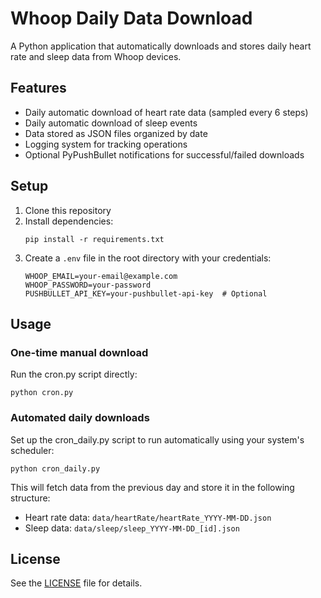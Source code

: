 # Whoop Daily Data Download

A Python application that automatically downloads and stores daily heart rate and sleep data from Whoop devices.

## Features

- Daily automatic download of heart rate data (sampled every 6 steps)
- Daily automatic download of sleep events
- Data stored as JSON files organized by date
- Logging system for tracking operations
- Optional PyPushBullet notifications for successful/failed downloads

## Setup

1. Clone this repository
2. Install dependencies:
   ```
   pip install -r requirements.txt
   ```
3. Create a `.env` file in the root directory with your credentials:
   ```
   WHOOP_EMAIL=your-email@example.com
   WHOOP_PASSWORD=your-password
   PUSHBULLET_API_KEY=your-pushbullet-api-key  # Optional
   ```

## Usage

### One-time manual download

Run the cron.py script directly:

```
python cron.py
```

### Automated daily downloads

Set up the cron_daily.py script to run automatically using your system's scheduler:

```
python cron_daily.py
```

This will fetch data from the previous day and store it in the following structure:
- Heart rate data: `data/heartRate/heartRate_YYYY-MM-DD.json`
- Sleep data: `data/sleep/sleep_YYYY-MM-DD_[id].json`

## License

See the [LICENSE](LICENSE) file for details.